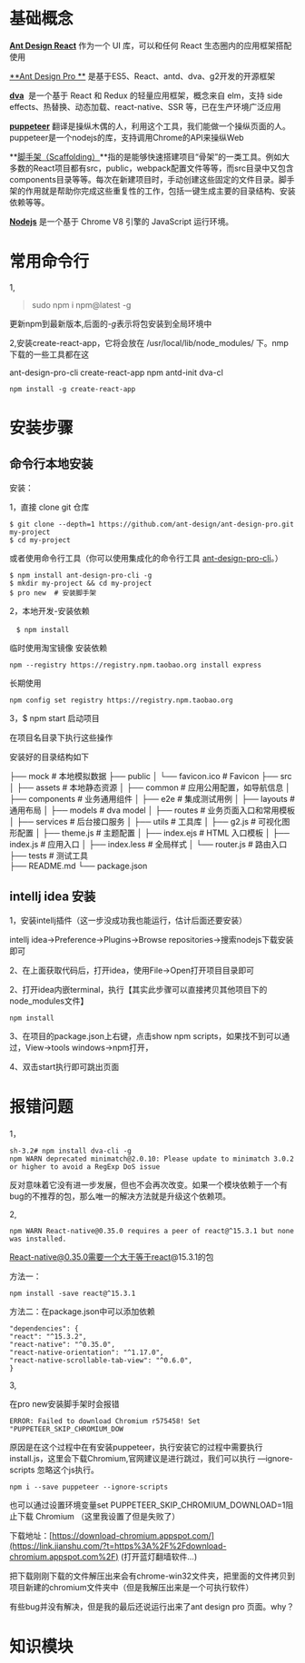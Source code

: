 # 基础概念

**<u>Ant Design React</u>**  作为一个 UI 库，可以和任何 React 生态圈内的应用框架搭配使用

<u>**Ant Design Pro **</u> 是基于ES5、React、antd、dva、g2开发的开源框架

**<u>dva</u>**  是一个基于 React 和 Redux 的轻量应用框架，概念来自 elm，支持 side effects、热替换、动态加载、react-native、SSR 等，已在生产环境广泛应用

**<u>puppeteer</u>**  翻译是操纵木偶的人，利用这个工具，我们能做一个操纵页面的人。puppeteer是一个nodejs的库，支持调用Chrome的API来操纵Web

**<u>脚手架（Scaffolding）</u>**指的是能够快速搭建项目“骨架”的一类工具。例如大多数的React项目都有src，public，webpack配置文件等等，而src目录中又包含components目录等等。每次在新建项目时，手动创建这些固定的文件目录。脚手架的作用就是帮助你完成这些重复性的工作，包括一键生成主要的目录结构、安装依赖等等。

**<u>Nodejs</u>** 是一个基于 Chrome V8 引擎的 JavaScript 运行环境。

# 常用命令行

1,

> sudo npm i npm@latest -g

更新npm到最新版本,后面的-*g*表示将包安装到全局环境中 

2,安装create-react-app，它将会放在 /usr/local/lib/node_modules/ 下。nmp下载的一些工具都在这

ant-design-pro-cli  	create-react-app      npm     antd-init		dva-cl

```
npm install -g create-react-app
```





# 安装步骤

## 命令行本地安装

安装：

1，直接 clone git 仓库

```
$ git clone --depth=1 https://github.com/ant-design/ant-design-pro.git my-project
$ cd my-project
```

或者使用命令行工具（你可以使用集成化的命令行工具 [ant-design-pro-cli](https://github.com/ant-design/ant-design-pro-cli)。）

```
$ npm install ant-design-pro-cli -g
$ mkdir my-project && cd my-project
$ pro new  # 安装脚手架
```

2，本地开发-安装依赖

```
　$ npm install
```

临时使用淘宝镜像 安装依赖

```
npm --registry https://registry.npm.taobao.org install express 
```

长期使用

```
npm config set registry https://registry.npm.taobao.org
```

3，$ npm start 启动项目

在项目名目录下执行这些操作



安装好的目录结构如下

├── mock                     # 本地模拟数据
├── public
│   └── favicon.ico          # Favicon
├── src
│   ├── assets                    # 本地静态资源
│   ├── common               # 应用公用配置，如导航信息
│   ├── components         # 业务通用组件
│   ├── e2e                         # 集成测试用例
│   ├── layouts                  # 通用布局
│   ├── models                  # dva model
│   ├── routes                    # 业务页面入口和常用模板
│   ├── services                 # 后台接口服务 
│   ├── utils                        # 工具库
│   ├── g2.js                       # 可视化图形配置
│   ├── theme.js                # 主题配置
│   ├── index.ejs                # HTML 入口模板
│   ├── index.js                  # 应用入口
│   ├── index.less             # 全局样式
│   └── router.js              # 路由入口
├── tests                            # 测试工具  
├── README.md
└── package.json



## intellj idea 安装

1，安装intellj插件（这一步没成功我也能运行，估计后面还要安装）

intellj idea->Preference->Plugins→Browse repositories→搜索nodejs下载安装即可

2、在上面获取代码后，打开idea，使用File→Open打开项目目录即可

2、打开idea内嵌terminal，执行【其实此步骤可以直接拷贝其他项目下的node_modules文件】

```
npm install
```

3、在项目的package.json上右键，点击show npm scripts，如果找不到可以通过，View→tools windows→npm打开，

4、双击start执行即可跳出页面



# 报错问题

1，

```
sh-3.2# npm install dva-cli -g
npm WARN deprecated minimatch@2.0.10: Please update to minimatch 3.0.2 or higher to avoid a RegExp DoS issue
```

反对意味着它没有进一步发展，但也不会再次改变。如果一个模块依赖于一个有bug的不推荐的包，那么唯一的解决方法就是升级这个依赖项。

2,

```
npm WARN React-native@0.35.0 requires a peer of react@^15.3.1 but none was installed.
```

React-native@0.35.0需要一个大于等于react@15.3.1的包

方法一：

```
npm install -save react@^15.3.1
```

方法二：在package.json中可以添加依赖

```
"dependencies": {
"react": "^15.3.2",
"react-native": "^0.35.0",
"react-native-orientation": "^1.17.0",
"react-native-scrollable-tab-view": "^0.6.0",
}
```

3,

在pro new安装脚手架时会报错

```
ERROR: Failed to download Chromium r575458! Set "PUPPETEER_SKIP_CHROMIUM_DOW
```

原因是在这个过程中在有安装puppeteer，执行安装它的过程中需要执行install.js，这里会下载Chromium,官网建议是进行跳过，我们可以执行 —ignore-scripts 忽略这个js执行。

```
npm i --save puppeteer --ignore-scripts
```

也可以通过设置环境变量set PUPPETEER_SKIP_CHROMIUM_DOWNLOAD=1阻止下载 Chromium （这里我设置了但是失败了）

下载地址：[https://download-chromium.appspot.com/](https://link.jianshu.com/?t=https%3A%2F%2Fdownload-chromium.appspot.com%2F) (打开蓝灯翻墙软件...)

把下载刚刚下载的文件解压出来会有chrome-win32文件夹，把里面的文件拷贝到项目新建的chromium文件夹中（但是我解压出来是一个可执行软件）

有些bug并没有解决，但是我的最后还说运行出来了ant design pro 页面。why？

 

# 知识模块